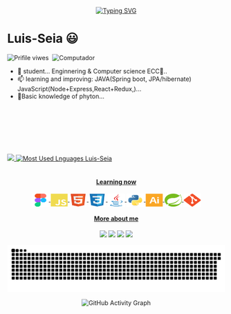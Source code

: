 <div id="badges"  align="center">

[![Typing SVG](https://readme-typing-svg.herokuapp.com?color=63CF15&lines=Hi!+i'm+Luis+Seia)](https://git.io/typing-svg)
    
  </div>
<h1 align="left">Luis-Seia 😃</h1>
<img src="https://raw.githubusercontent.com/MicaelliMedeiros/micaellimedeiros/master/image/computer-illustration.png" min-width="400px" max-width="400px" width="400px" align= "right" alt="Computador"/>
<p align="left"> <img src="https://komarev.com/ghpvc/?username=Luis-Seia&color=yellow" alt="Prifile viwes" /> </p>

- 🔭 student... Enginnering & Computer science ECC🤖..
- 📫 learning and improving: JAVA(Spring boot, JPA/hibernate)  JavaScript(Node+Express,React+Redux,)...
- 👾Basic knowledge of phyton...

<br><br>

<br><br>
##

  <a href="https://github.com/Luis-Seia">
  <img height="177em" src="https://github-readme-stats.vercel.app/api?username=Luis-Seia&show_icons=true&theme=vision-friendly-dark&include_all_commits=true&count_private=true"/>
  <img height="177em" src="https://github-readme-stats.vercel.app/api/top-langs/?username=Luis-Seia&layout=compact&theme=vision-friendly-dark" alt="Most Used Lnguages Luis-Seia" />
</div>

<div align="center" valign="top"><br>
   <h4>Learning now</h4>
  </div>
<div align="center" valign="top">
  <img align="center" alt="Luis-Python" height="30" width="40" src="https://raw.githubusercontent.com/devicons/devicon/master/icons/figma/figma-original.svg">
  <img align="center" alt="Luis-Js" height="30" width="40" src="https://raw.githubusercontent.com/devicons/devicon/master/icons/javascript/javascript-plain.svg">
  <img align="center" alt="Luis-HTML" height="30" width="40" src="https://raw.githubusercontent.com/devicons/devicon/master/icons/html5/html5-original.svg">
  <img align="center" alt="Luis-CSS" height="30" width="40" src="https://raw.githubusercontent.com/devicons/devicon/master/icons/css3/css3-original.svg">
  <img align="center" alt="Luis--java" height="30" width="40" src="https://raw.githubusercontent.com/devicons/devicon/master/icons/java/java-original.svg">
  <img align="center" alt="Luis-Python" height="30" width="40" src="https://raw.githubusercontent.com/devicons/devicon/master/icons/python/python-original.svg">
  <img align="center" alt="Luis-" height="30" width="40" src="https://raw.githubusercontent.com/devicons/devicon/master/icons/illustrator/illustrator-plain.svg">
    <img align="center" alt="Luis-" height="30" width="40" src="https://raw.githubusercontent.com/devicons/devicon/master/icons/spring/spring-original.svg">
        <img align="center" alt="Luis-" height="30" width="40" src="https://raw.githubusercontent.com/devicons/devicon/master/icons/git/git-plain.svg">

</div>
  <div align="center" valign="top">
  <h4> More about me</h4>
  </div>
<div align="center">
  <a href="https://instagram.com/luis.seia-" target="_blank"><img src="https://img.shields.io/badge/-Instagram-%23E4405F?style=for-the-badge&logo=instagram&logoColor=white" target="_blank"></a>
 <a href="https://discord.gg/DSvXZbafD2" target="_blank"><img src="https://img.shields.io/badge/Discord-7289DA?style=for-the-badge&logo=discord&logoColor=white" target="_blank"></a> 
  <a href = "mailto:luis.seiax.com"><img src="https://img.shields.io/badge/-Gmail-%23333?style=for-the-badge&logo=gmail&logoColor=white" target="_blank"></a>
  <a href="https://www.linkedin.com/in/luis-seia-05a573237" target="_blank"><img src="https://img.shields.io/badge/-LinkedIn-%230077B5?style=for-the-badge&logo=linkedin&logoColor=white" target="_blank"></a> 
  </a>
  </div>
  
  <div align="center">
  
  ![Snake animation](https://github.com/Luis-Seia/Luis-Seia/blob/output/github-contribution-grid-snake.svg)
  </div>

<div id="badges"  align="center">

![GitHub Activity Graph](https://activity-graph.herokuapp.com/graph?username=Luis-Seia&bg_color=4444444&color=00ffff&line=00ffff&point=ffffff&area=true&hide_border=false)

</div>
